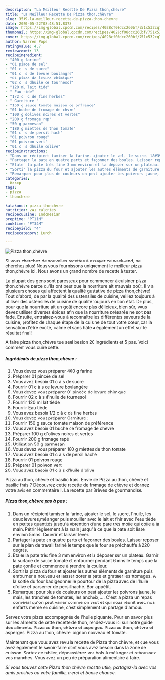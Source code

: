 ```yaml
---
description: "La Meilleur Recette De Pizza thon,chèvre"
title: "La Meilleur Recette De Pizza thon,chèvre"
slug: 3539-la-meilleur-recette-de-pizza-thon-chevre
date: 2020-05-22T08:48:51.837Z
image: https://img-global.cpcdn.com/recipes/4028cf08dcc260bf/751x532cq70/pizza-thonchevre-photo-principale-de-la-recette.jpg
thumbnail: https://img-global.cpcdn.com/recipes/4028cf08dcc260bf/751x532cq70/pizza-thonchevre-photo-principale-de-la-recette.jpg
cover: https://img-global.cpcdn.com/recipes/4028cf08dcc260bf/751x532cq70/pizza-thonchevre-photo-principale-de-la-recette.jpg
author: Warren Pope
ratingvalue: 4.7
reviewcount: 13
recipeingredient:
- "400 g farine"
- "01 pince de sel"
- "01 c  s de sucre"
- "01 c  s de levure boulangre"
- "01 pince de levure chimique"
- "02 c  s dhuile de tournesol"
- "120 ml lait tide"
- " Eau tide"
- "1/2 c  c de fine herbes"
- " Garniture "
- "150 g sauce tomate maison de prfrence"
- "01 buche de fromage de chvre"
- "100 g dolives noires et vertes"
- "200 g fromage rap"
- "50 g parmesan"
- "180 g miettes de thon tomate"
- "01 c  s de persil hach"
- "01 poivron rouge"
- "01 poivron vert"
- "01 c  s dhuile dolive"
recipeinstructions:
- "Dans un récipient tamiser la farine, ajouter le sel, le sucre, l&#39;huile, les deux levures,mélanger puis mouiller avec le lait et finir avec l&#39;eau tiède en petites quantités jusqu&#39;à obtention d&#39;une pate très molle qui colle à la main. Pétrir légèrement à la main jusqu&#39; à ce que la pate soit lisse environ 5mns. Couvrir et laisser lever."
- "Partager la pate en quatre parts et façonner des boules. Laisser reposer sur le plan de travail fariné le temps que le four se préchauffe à 220 degrès."
- "Etaler la pate très fine 3 mm environ et la déposer sur un plateau. Garnir la surface de sauce tomate et enfourner pendant 6 mns le temps que la pate gonfle et commence à prendre la couleur."
- "Sortir la pizza du four et ajouter les autres éléments de garniture puis enfourner à nouveau et laisser dorer la pate et gratiner les ftomages. A la sortie du four badigeonner le pourtour de la pizza avec de l&#39;huile d&#39;olive et parsemer de persil haché. Bon appétit."
- "Remarque: pour plus de couleurs on peut ajouter les poivrons jaune, le mais, les tranches de tomates, les anchoix,.... C&#39;est la pizza un repas convivial qu&#39;on peut varier comme on veut et qui nous réunit avec nos enfants meme en cuisine, c&#39;est simplement un partage d&#39;amour."
categories:
- Resep
tags:
- pizza
- thonchvre

katakunci: pizza thonchvre 
nutrition: 241 calories
recipecuisine: Indonesian
preptime: "PT11M"
cooktime: "PT34M"
recipeyield: "4"
recipecategory: Lunch

---
```



![Pizza thon,chèvre](https://img-global.cpcdn.com/recipes/4028cf08dcc260bf/751x532cq70/pizza-thonchevre-photo-principale-de-la-recette.jpg)

Si vous cherchez de nouvelles recettes à essayer ce week-end, ne cherchez plus! Nous vous fournissons uniquement le meilleur pizza thon,chèvre ici. Nous avons un grand nombre de recette à tester.

La plupart des gens sont paresseux pour commencer à cuisiner pizza thon,chèvre parce qu'ils ont peur que la nourriture ait mauvais goût. Il y a plusieurs choses qui affectent la qualité gustative de pizza thon,chèvre! Tout d'abord, de par la qualité des ustensiles de cuisine, veillez toujours à utiliser des ustensiles de cuisine de qualité toujours en bon état. De plus, pour que la nourriture ait un goût encore plus délicieux, bien sûr, vous devez utiliser diverses épices afin que la nourriture préparée ne soit pas fade. Ensuite, entraînez-vous à reconnaître les différentes saveurs de la cuisine, profitez de chaque étape de la cuisine de tout votre cœur, car la sensation d'être excité, calme et sans hâte a également un effet sur le résultat final!

<!--inarticleads1-->

À faire pizza thon,chèvre tue seul besion 20 Ingrédients et 5 pas. Voici comment vous cuire cette.

##### Ingrédients de pizza thon,chèvre :

1. Vous devez vous préparer 400 g farine
1. Préparer 01 pincée de sel
1. Vous avez besoin 01 c à s de sucre
1. Fournir 01 c à s de levure boulangère
1. Vous devez vous préparer 01 pincée de levure chimique
1. Fournir 02 c à s d&#39;huile de tournesol
1. Fournir 120 ml lait tiède
1. Fournir  Eau tiède
1. Vous avez besoin 1/2 c à c de fine herbes
1. Vous devez vous préparer  Garniture :
1. Fournir 150 g sauce tomate maison de préférence
1. Vous avez besoin 01 buche de fromage de chèvre
1. Préparer 100 g d&#34;olives noires et vertes
1. Fournir 200 g fromage rapé
1. Utilisation 50 g parmesan
1. Vous devez vous préparer 180 g miettes de thon tomate
1. Vous avez besoin 01 c à s de persil haché
1. Fournir 01 poivron rouge
1. Préparer 01 poivron vert
1. Vous avez besoin 01 c à s d&#39;huile d&#39;olive


Pizza au thon, chèvre et basilic frais. Envie de Pizza au thon, chèvre et basilic frais ? Découvrez cette recette de fromage de chèvre et donnez votre avis en commentaire !. La recette par Brèves de gourmandise. 

<!--inarticleads2-->

##### Pizza thon,chèvre pas à pas :

1. Dans un récipient tamiser la farine, ajouter le sel, le sucre, l&#39;huile, les deux levures,mélanger puis mouiller avec le lait et finir avec l&#39;eau tiède en petites quantités jusqu&#39;à obtention d&#39;une pate très molle qui colle à la main. Pétrir légèrement à la main jusqu&#39; à ce que la pate soit lisse environ 5mns. Couvrir et laisser lever.
1. Partager la pate en quatre parts et façonner des boules. Laisser reposer sur le plan de travail fariné le temps que le four se préchauffe à 220 degrès.
1. Etaler la pate très fine 3 mm environ et la déposer sur un plateau. Garnir la surface de sauce tomate et enfourner pendant 6 mns le temps que la pate gonfle et commence à prendre la couleur.
1. Sortir la pizza du four et ajouter les autres éléments de garniture puis enfourner à nouveau et laisser dorer la pate et gratiner les ftomages. A la sortie du four badigeonner le pourtour de la pizza avec de l&#39;huile d&#39;olive et parsemer de persil haché. Bon appétit.
1. Remarque: pour plus de couleurs on peut ajouter les poivrons jaune, le mais, les tranches de tomates, les anchoix,.... C&#39;est la pizza un repas convivial qu&#39;on peut varier comme on veut et qui nous réunit avec nos enfants meme en cuisine, c&#39;est simplement un partage d&#39;amour.


Servez votre pizza accompagnée de l&#39;huile piquante. Pour en savoir plus sur les aliments de cette recette de thon, rendez-vous ici sur notre guide des aliments. Pizza au thon, chèvre et asperges. Pizza au thon, chèvre et asperges. Pizza au thon, chèvre, oignon nouveau et tomate. 

<!--inarticleads1-->

<p>
Maintenant que vous avez revu la recette de Pizza thon,chèvre, et que vous avez également le savoir-faire dont vous avez besoin dans la zone de cuisson. Sortez ce tablier, dépoussiérez vos bols à mélanger et retroussez vos manches. Vous avez un peu de préparation alimentaire à faire.
</p>

<p>
<i>Si vous trouvez cette Pizza thon,chèvre recette utile, partagez-la avec vos amis proches ou votre famille, merci et bonne chance.</i>
</p>
